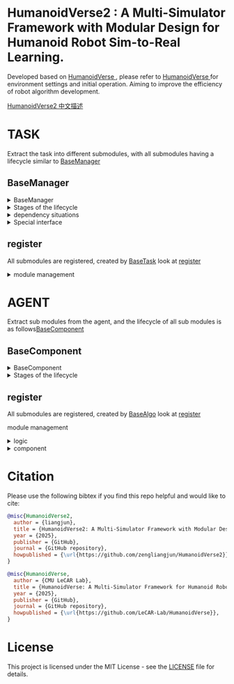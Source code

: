 # HumanoidVerse2 : A Multi-Simulator Framework with Modular Design for Humanoid Robot Sim-to-Real Learning.

Developed based on [HumanoidVerse ](README_HumanoidVerse.md), please refer to [HumanoidVerse ](README_HumanoidVerse.md) for environment settings and initial operation.
Aiming to improve the efficiency of robot algorithm development.

[HumanoidVerse2 中文描述 ](README_HumanoidVerse2_zh.md)

# TASK
Extract the task into different submodules, with all submodules having a lifecycle similar to [BaseManager](humanoidverse/envs/base_task/term/base.py)

## BaseManager

<details>
<summary>BaseManager</summary>
```python

class BaseManager():

    def __init__(self, _task):
        # task/env object（Sub class of BaseTask）
        self.task = _task

        # number of environments
        self.num_envs = _task.num_envs

        # device of the task/env  runing on
        self.device = _task.device

        self.config = _task.config

    # The first phase, initialization phase
    def pre_init(self):
        pass

    def init(self):
        pass

    def post_init(self):
        pass

    # Phase 2, simulation environment operation phase
    def pre_physics_step(self, actions):
        pass

    def physics_step(self):
        pass

    def post_physics_step(self):
        pass

    # The third stage, the computation phase
    def pre_compute(self):
        pass

    def check_termination(self):
    	'''
        At present, it is only implemented by the episode module for calculating whether the environment terminates
        '''
        pass

    def compute_reward(self):
    	'''
        Currently only implemented by the rewards module for calculating rewards
        '''
        pass

    def reset(self, env_ids):
    	'''
        Used to reset the termination environment
        '''
        pass

    def compute(self):
    	'''
        The related operations of the submodule during the computation phase are implemented here.
        '''
        pass

    def post_compute(self):
        pass

    #The fourth stage is the debug phase
    def draw_debug_vis(self):
        pass
'''

</details>

<details>
<summary>Stages of the lifecycle</summary>

- init: initialization phase
- physics_step:  simulation environment step phase
- compute:  compute phase

</details>

<details>
<summary>dependency situations</summary>

- pre: other submodel depend the submodel
-  no depend(depended)
- post depended other submodel


</details>

<details>
<summary>Special interface</summary>

- check_termination: only implemented by the episode module, used to calculate whether the environment terminates
- compute_reward: only implemented by the rewards module for calculating rewards
</details>


## register

All submodules are registered, created by [BaseTask](humanoidverse/envs/base_task/base_task.py)
look at [register](humanoidverse/envs/locomotion/term/register.py)

<details>
<summary>module management</summary>

- foundation: the highest level of core submodule
- status:
- assistant:
- mdp:
- sim2real:
- extras:
</details>




# AGENT
Extract sub modules from the agent, and the lifecycle of all sub modules is as follows[BaseComponent](humanoidverse/agents/base_algo/base.py)



## BaseComponent

<details>

<summary>BaseComponent</summary>

```python
class BaseComponent():
    def __init__(self, _algo: base_algo.BaseAlgo):
        self.algo = _algo                     # agent object（Sub class of BaseAlgo）
        self.num_envs = _algo.env.num_envs    # umber of environments
        self.device = _algo.device            # device of the agent runing on
        self.config = _algo.config            # config

    # The first phase, initialization phase
    def pre_init(self):
        pass

    def init(self):
        pass

    def post_init(self):
        pass

    # Phase 2
    # level 0, the loop
    def pre_loop(self, _inputs = None):
        pass

    def post_loop(self, _inputs = None):
        pass

    # level 1, the epoch
    def pre_epoch(self, _inputs = None):
        pass

    def post_epoch(self, _inputs = None):
        pass

    # level 2, the step
    def pre_step(self, _inputs = None):
        pass

    def step(self, _inputs = None):
        pass

    def post_step(self, _inputs = None):
        pass

    # help function
    def load(self, _loaded_dict: dict):
    	'''
        load from dict
        '''
        pass

    '''
    for saving
    '''
    def update(self, _state_dict: dict):
    	'''
        save to dict
        '''
        pass

    '''
    out the info to writer
    '''
    def write(self, writer, _it):
        pass


    '''
    only for need logging module
    def log_epoch(self, width, pad):
        pass

    '''

```
</details>

<details>

<summary>Stages of the lifecycle</summary>

- init: initialization phase
- loop: level 1, for loop
- epoch: level 2, for epoch
- step: level 2, for step
</details>


## register

All submodules are registered, created by [BaseAlgo](humanoidverse/agents/base_algo/base_algo.py)
look at [register](humanoidverse/agents/ppo/register.py)

module management

<details>
<summary>logic</summary>

- evaluater
- rollout
- statistics
- trainer
</details>


<details>
<summary>component</summary>

- envwarp
- modules
- optimizer
- storage
</details>



# Citation
Please use the following bibtex if you find this repo helpful and would like to cite:

```bibtex
@misc{HumanoidVerse2,
  author = {liangjun},
  title = {HumanoidVerse2: A Multi-Simulator Framework with Modular Design for Humanoid Robot Sim-to-Real Learning},
  year = {2025},
  publisher = {GitHub},
  journal = {GitHub repository},
  howpublished = {\url{https://github.com/zengliangjun/HumanoidVerse2}},
}

@misc{HumanoidVerse,
  author = {CMU LeCAR Lab},
  title = {HumanoidVerse: A Multi-Simulator Framework for Humanoid Robot Sim-to-Real Learning},
  year = {2025},
  publisher = {GitHub},
  journal = {GitHub repository},
  howpublished = {\url{https://github.com/LeCAR-Lab/HumanoidVerse}},
}
```

# License

This project is licensed under the MIT License - see the [LICENSE](LICENSE) file for details.



